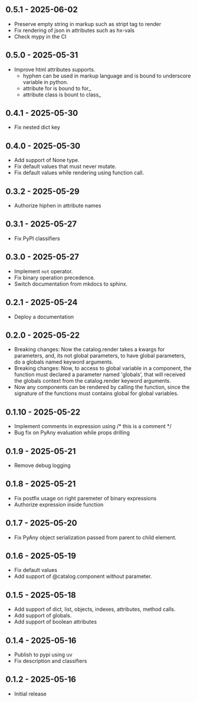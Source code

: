 ## 0.5.1  -  2025-06-02

* Preserve empty string in markup such as stript tag to render
* Fix rendering of json in attributes such as hx-vals
* Check mypy in the CI

## 0.5.0  -  2025-05-31

* Improve html attributes supports.
  * hyphen can be used in markup language and is bound
    to underscore variable in python.
  * attribute for is bound to for_
  * attribute class is bount to class_

## 0.4.1  -  2025-05-30

* Fix nested dict key 

## 0.4.0  -  2025-05-30

* Add support of None type.
* Fix default values that must never mutate.
* Fix default values while rendering using function call.

## 0.3.2  -  2025-05-29

* Authorize hiphen in attribute names 

## 0.3.1  -  2025-05-27

* Fix PyPI classifiers 

## 0.3.0  -  2025-05-27

* Implement `not` operator.
* Fix binary operation precedence.
* Switch documentation from mkdocs to sphinx.

## 0.2.1  -  2025-05-24

* Deploy a documentation 

## 0.2.0  -  2025-05-22

* Breaking changes: Now the catalog.render takes a kwargs for parameters, 
  and, its not global parameters, to have global parameters, do a globals
  named keyword arguments.
* Breaking changes: Now, to access to global variable in a component,
  the function must declared a parameter named 'globals', that will
  received the globals context from the catalog.render keyword arguments.
* Now any components can be rendered by calling the function, since the
  signature of the functions must contains global for global variables.

## 0.1.10  -  2025-05-22

* Implement comments in expression using /* this is a comment */ 
* Bug fix on PyAny evaluation while props drilling

## 0.1.9  -  2025-05-21

* Remove debug logging 

## 0.1.8  -  2025-05-21
* Fix postfix usage on right paremeter of binary expressions
* Authorize expression inside function 

## 0.1.7  -  2025-05-20

* Fix PyAny object serialization passed from parent to child element. 

## 0.1.6  -  2025-05-19

* Fix default values
* Add support of @catalog.component without parameter.

## 0.1.5  -  2025-05-18

* Add support of dict, list, objects, indexes, attributes, method calls.
* Add support of globals.
* Add support of boolean attributes

## 0.1.4  -  2025-05-16

* Publish to pypi using uv 
* Fix description and classifiers 

## 0.1.2  -  2025-05-16

* Initial release 

